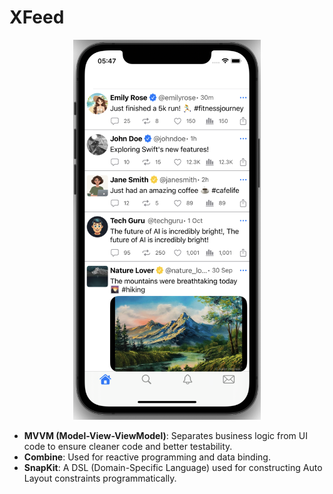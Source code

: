 # XFeed

<p align="center">
    <img src="screenshots/screenshot1.png" alt="Posts section" width="300"/>
</p>

- **MVVM (Model-View-ViewModel)**: Separates business logic from UI code to ensure cleaner code and better testability.
- **Combine**: Used for reactive programming and data binding.
- **SnapKit**: A DSL (Domain-Specific Language) used for constructing Auto Layout constraints programmatically.
